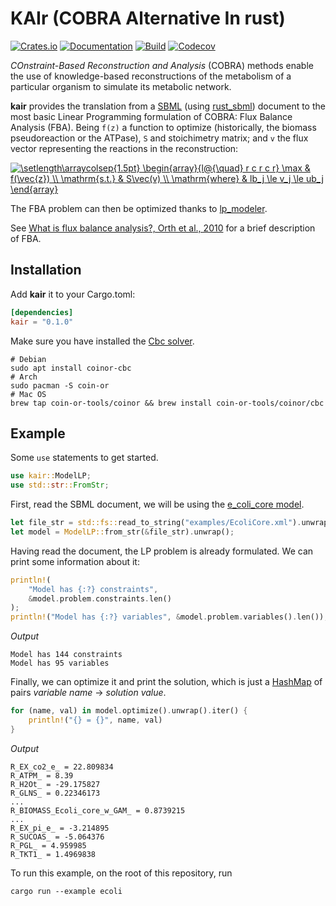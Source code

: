 # KAIr (COBRA Alternative In rust)

[![Crates.io](https://img.shields.io/crates/v/kair.svg)](https://crates.io/crates/kair)
[![Documentation](https://docs.rs/kair/badge.svg)](https://docs.rs/kair/)
[![Build](https://github.com/carrascomj/kair/workflows/build/badge.svg)](https://github.com/carrascomj/kair)
[![Codecov](https://codecov.io/github/carrascomj/kair/coverage.svg?branch=trunk)](https://codecov.io/gh/carrascomj/kair)

*COnstraint-Based Reconstruction and Analysis* (COBRA) methods
enable the use of knowledge-based reconstructions of the metabolism of a
particular organism to simulate its metabolic network.

**kair** provides the translation from a [SBML](http://sbml.org/Special/specifications/sbml-level-3/version-2/core/release-2/sbml-level-3-version-2-release-2-core.pdf) (using [rust_sbml](https://github.com/carrascomj/rust_sbml/)) document to the most basic
Linear Programming formulation of COBRA: Flux Balance Analysis (FBA). Being
`f(z)` a function to optimize (historically, the biomass pseudoreaction or the ATPase),
`S` and stoichimetry matrix; and `v` the flux vector representing
the reactions in the reconstruction:

<a href="https://www.codecogs.com/eqnedit.php?latex=\setlength\arraycolsep{1.5pt}&space;\begin{array}{l@{\quad}&space;r&space;c&space;r&space;c&space;r}&space;\max&space;&&space;f(\vec{z})&space;\\&space;\mathrm{s.t.}&space;&&space;S\vec(v)&space;\\&space;\mathrm{where}&space;&&space;lb_j&space;\le&space;v_j&space;\le&space;ub_j&space;\end{array}" target="_blank"><img src="https://latex.codecogs.com/svg.latex?\setlength\arraycolsep{1.5pt}&space;\begin{array}{l@{\quad}&space;r&space;c&space;r&space;c&space;r}&space;\max&space;&&space;f(\vec{z})&space;\\&space;\mathrm{s.t.}&space;&&space;S\vec(v)&space;\\&space;\mathrm{where}&space;&&space;lb_j&space;\le&space;v_j&space;\le&space;ub_j&space;\end{array}" title="\setlength\arraycolsep{1.5pt} \begin{array}{l@{\quad} r c r c r} \max & f(\vec{z}) \\ \mathrm{s.t.} & S\vec(v) \\ \mathrm{where} & lb_j \le v_j \le ub_j \end{array}" /></a>

The FBA problem can then be optimized thanks to [lp_modeler](https://github.com/jcavat/rust-lp-modeler).

See [What is flux balance analysis?, Orth et al., 2010](https://www.ncbi.nlm.nih.gov/pmc/articles/PMC3108565/)
for a brief description of FBA.

## Installation
Add **kair** it to your Cargo.toml:
```toml
[dependencies]
kair = "0.1.0"
```
Make sure you have installed the [Cbc solver](https://github.com/coin-or/Cbc#binaries).
```shell
# Debian
sudo apt install coinor-cbc
# Arch
sudo pacman -S coin-or
# Mac OS
brew tap coin-or-tools/coinor && brew install coin-or-tools/coinor/cbc
```

## Example
Some `use` statements to get started.
```rust
use kair::ModelLP;
use std::str::FromStr;
```
First, read the SBML document, we will be using the [e_coli_core model](http://bigg.ucsd.edu/models/e_coli_core).
```rust
let file_str = std::fs::read_to_string("examples/EcoliCore.xml").unwrap();
let model = ModelLP::from_str(&file_str).unwrap();
```
Having read the document, the LP problem is already formulated. We can print
some information about it:
```rust
println!(
    "Model has {:?} constraints",
    &model.problem.constraints.len()
);
println!("Model has {:?} variables", &model.problem.variables().len());
```
_Output_
```
Model has 144 constraints
Model has 95 variables
```
Finally, we can optimize it and print the solution, which is just a
[HashMap](https://doc.rust-lang.org/std/collections/struct.HashMap.html) of
pairs _variable name_ -> _solution value_.
```rust
for (name, val) in model.optimize().unwrap().iter() {
    println!("{} = {}", name, val)
}
```
_Output_
```
R_EX_co2_e_ = 22.809834
R_ATPM_ = 8.39
R_H2Ot_ = -29.175827
R_GLNS_ = 0.22346173
...
R_BIOMASS_Ecoli_core_w_GAM_ = 0.8739215
...
R_EX_pi_e_ = -3.214895
R_SUCOAS_ = -5.064376
R_PGL_ = 4.959985
R_TKT1_ = 1.4969838
```

To run this example, on the root of this repository, run
```shell
cargo run --example ecoli
```
